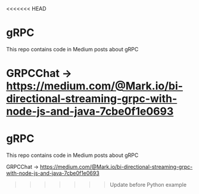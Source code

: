 <<<<<<< HEAD
# gRPC
This repo contains code in Medium posts about gRPC

GRPCChat -> https://medium.com/@Mark.io/bi-directional-streaming-grpc-with-node-js-and-java-7cbe0f1e0693
=======
# gRPC

This repo contains code in Medium posts about gRPC

GRPCChat -> https://medium.com/@Mark.io/bi-directional-streaming-grpc-with-node-js-and-java-7cbe0f1e0693
>>>>>>> Update before Python example
